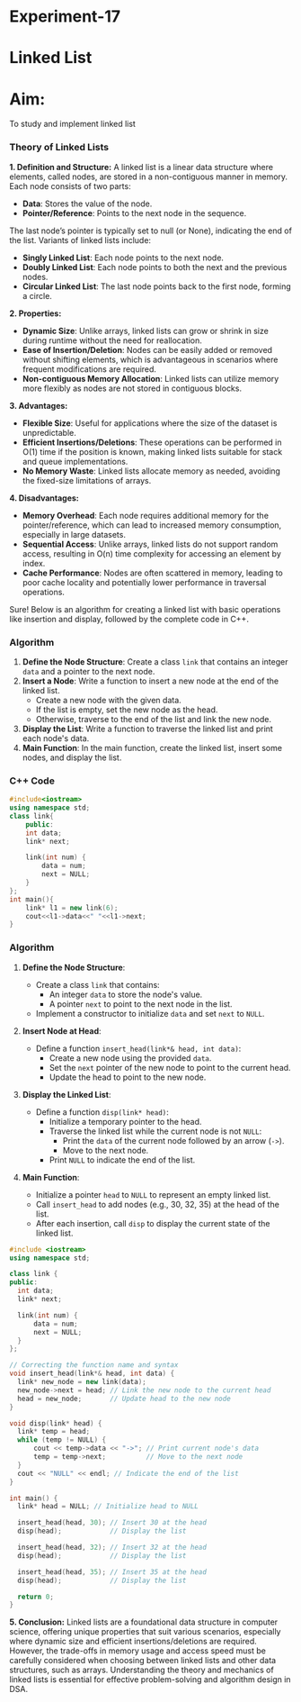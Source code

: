 # Experiment-17

# Linked List

# Aim:
To study and implement linked list


### Theory of Linked Lists 

**1. Definition and Structure:**
A linked list is a linear data structure where elements, called nodes, are stored in a non-contiguous manner in memory. Each node consists of two parts:
- **Data**: Stores the value of the node.
- **Pointer/Reference**: Points to the next node in the sequence.

The last node’s pointer is typically set to null (or None), indicating the end of the list. Variants of linked lists include:
- **Singly Linked List**: Each node points to the next node.
- **Doubly Linked List**: Each node points to both the next and the previous nodes.
- **Circular Linked List**: The last node points back to the first node, forming a circle.

**2. Properties:**
- **Dynamic Size**: Unlike arrays, linked lists can grow or shrink in size during runtime without the need for reallocation.
- **Ease of Insertion/Deletion**: Nodes can be easily added or removed without shifting elements, which is advantageous in scenarios where frequent modifications are required.
- **Non-contiguous Memory Allocation**: Linked lists can utilize memory more flexibly as nodes are not stored in contiguous blocks.

**3. Advantages:**
- **Flexible Size**: Useful for applications where the size of the dataset is unpredictable.
- **Efficient Insertions/Deletions**: These operations can be performed in O(1) time if the position is known, making linked lists suitable for stack and queue implementations.
- **No Memory Waste**: Linked lists allocate memory as needed, avoiding the fixed-size limitations of arrays.

**4. Disadvantages:**
- **Memory Overhead**: Each node requires additional memory for the pointer/reference, which can lead to increased memory consumption, especially in large datasets.
- **Sequential Access**: Unlike arrays, linked lists do not support random access, resulting in O(n) time complexity for accessing an element by index.
- **Cache Performance**: Nodes are often scattered in memory, leading to poor cache locality and potentially lower performance in traversal operations.

Sure! Below is an algorithm for creating a linked list with basic operations like insertion and display, followed by the complete code in C++.

### Algorithm

1. **Define the Node Structure**: Create a class `link` that contains an integer `data` and a pointer to the next node.
2. **Insert a Node**: Write a function to insert a new node at the end of the linked list.
   - Create a new node with the given data.
   - If the list is empty, set the new node as the head.
   - Otherwise, traverse to the end of the list and link the new node.
3. **Display the List**: Write a function to traverse the linked list and print each node's data.
4. **Main Function**: In the main function, create the linked list, insert some nodes, and display the list.

### C++ Code

```cpp
#include<iostream>
using namespace std;
class link{
    public:
    int data;
    link* next;

    link(int num) {
        data = num;
        next = NULL;
    }
};
int main(){
    link* l1 = new link(6);
    cout<<l1->data<<" "<<l1->next;
}
```


### Algorithm

1. **Define the Node Structure**:
   - Create a class `link` that contains:
     - An integer `data` to store the node's value.
     - A pointer `next` to point to the next node in the list.
   - Implement a constructor to initialize `data` and set `next` to `NULL`.

2. **Insert Node at Head**:
   - Define a function `insert_head(link*& head, int data)`:
     - Create a new node using the provided `data`.
     - Set the `next` pointer of the new node to point to the current head.
     - Update the head to point to the new node.

3. **Display the Linked List**:
   - Define a function `disp(link* head)`:
     - Initialize a temporary pointer to the head.
     - Traverse the linked list while the current node is not `NULL`:
       - Print the `data` of the current node followed by an arrow (`->`).
       - Move to the next node.
     - Print `NULL` to indicate the end of the list.

4. **Main Function**:
   - Initialize a pointer `head` to `NULL` to represent an empty linked list.
   - Call `insert_head` to add nodes (e.g., 30, 32, 35) at the head of the list.
   - After each insertion, call `disp` to display the current state of the linked list.
  ``` cpp
  #include <iostream>
using namespace std;

class link {
public:
    int data;
    link* next;

    link(int num) {
        data = num;
        next = NULL;
    }
};

// Correcting the function name and syntax
void insert_head(link*& head, int data) {
    link* new_node = new link(data);
    new_node->next = head; // Link the new node to the current head
    head = new_node;       // Update head to the new node
}

void disp(link* head) {
    link* temp = head;
    while (temp != NULL) {
        cout << temp->data << "->"; // Print current node's data
        temp = temp->next;          // Move to the next node
    }
    cout << "NULL" << endl; // Indicate the end of the list
}

int main() {
    link* head = NULL; // Initialize head to NULL

    insert_head(head, 30); // Insert 30 at the head
    disp(head);            // Display the list

    insert_head(head, 32); // Insert 32 at the head
    disp(head);            // Display the list

    insert_head(head, 35); // Insert 35 at the head
    disp(head);            // Display the list 

    return 0;
}
```

**5. Conclusion:**
Linked lists are a foundational data structure in computer science, offering unique properties that suit various scenarios, especially where dynamic size and efficient insertions/deletions are required. However, the trade-offs in memory usage and access speed must be carefully considered when choosing between linked lists and other data structures, such as arrays. Understanding the theory and mechanics of linked lists is essential for effective problem-solving and algorithm design in DSA.
